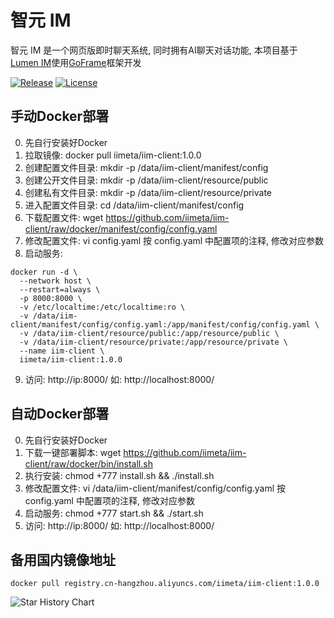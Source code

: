 # 智元 IM

智元 IM 是一个网页版即时聊天系统, 同时拥有AI聊天对话功能, 本项目基于[Lumen IM](https://github.com/gzydong/go-chat)使用[GoFrame](https://github.com/gogf/gf)框架开发

[![Release](https://img.shields.io/static/v1?label=release&message=v1.0.0&color=blue)](https://github.com/iimeta/iim-client/releases)
[![License](https://img.shields.io/static/v1?label=license&message=MIT&color=green)](https://github.com/iimeta/iim-client)

## 手动Docker部署
0. 先自行安装好Docker
1. 拉取镜像: docker pull iimeta/iim-client:1.0.0
2. 创建配置文件目录: mkdir -p /data/iim-client/manifest/config
3. 创建公开文件目录: mkdir -p /data/iim-client/resource/public
4. 创建私有文件目录: mkdir -p /data/iim-client/resource/private
5. 进入配置文件目录: cd /data/iim-client/manifest/config
6. 下载配置文件: wget https://github.com/iimeta/iim-client/raw/docker/manifest/config/config.yaml
7. 修改配置文件: vi config.yaml 按 config.yaml 中配置项的注释, 修改对应参数
8. 启动服务: 
```shell
docker run -d \
  --network host \
  --restart=always \
  -p 8000:8000 \
  -v /etc/localtime:/etc/localtime:ro \
  -v /data/iim-client/manifest/config/config.yaml:/app/manifest/config/config.yaml \
  -v /data/iim-client/resource/public:/app/resource/public \
  -v /data/iim-client/resource/private:/app/resource/private \
  --name iim-client \
  iimeta/iim-client:1.0.0
```
9. 访问: http://ip:8000/ 如: http://localhost:8000/

## 自动Docker部署
0. 先自行安装好Docker
1. 下载一键部署脚本: wget https://github.com/iimeta/iim-client/raw/docker/bin/install.sh
2. 执行安装: chmod +777 install.sh && ./install.sh
3. 修改配置文件: vi /data/iim-client/manifest/config/config.yaml 按 config.yaml 中配置项的注释, 修改对应参数
4. 启动服务: chmod +777 start.sh && ./start.sh
5. 访问: http://ip:8000/ 如: http://localhost:8000/

## 备用国内镜像地址
```shell
docker pull registry.cn-hangzhou.aliyuncs.com/iimeta/iim-client:1.0.0
```


![Star History Chart](https://api.star-history.com/svg?repos=iimeta/iim-client&type=Date)

